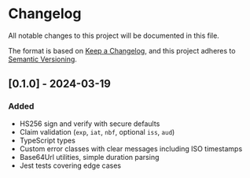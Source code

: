 # Changelog

All notable changes to this project will be documented in this file.

The format is based on [Keep a Changelog](https://keepachangelog.com/en/1.0.0/),
and this project adheres to [Semantic Versioning](https://semver.org/spec/v2.0.0.html).

## [0.1.0] - 2024-03-19

### Added
- HS256 sign and verify with secure defaults
- Claim validation (`exp`, `iat`, `nbf`, optional `iss`, `aud`)
- TypeScript types
- Custom error classes with clear messages including ISO timestamps
- Base64Url utilities, simple duration parsing
- Jest tests covering edge cases 